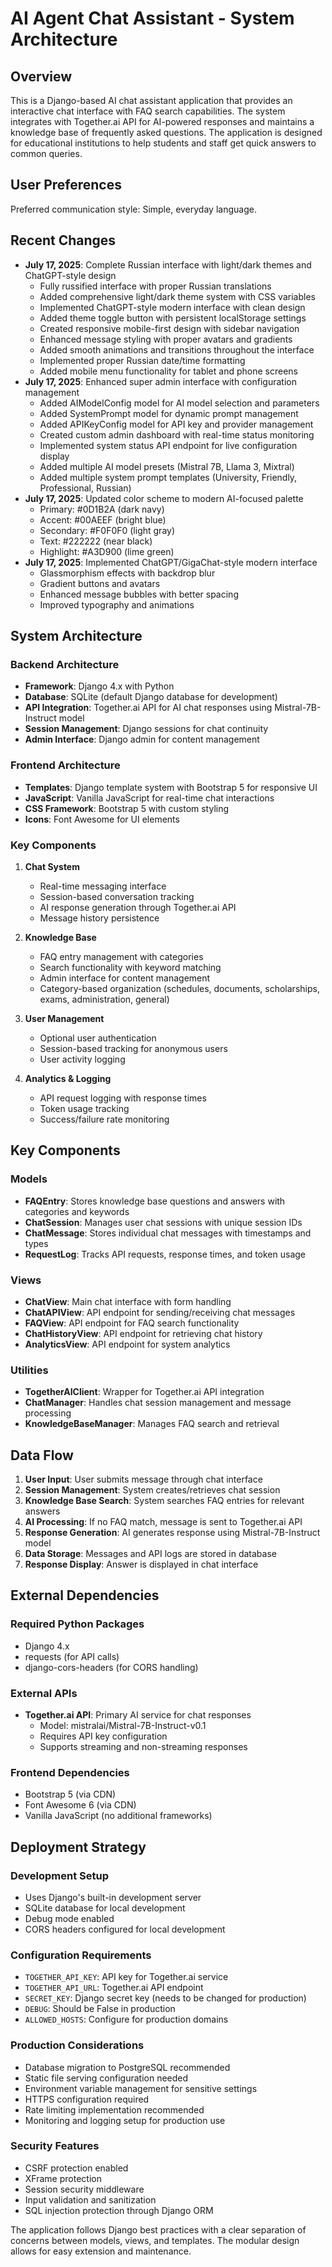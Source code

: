 # AI Agent Chat Assistant - System Architecture

## Overview

This is a Django-based AI chat assistant application that provides an interactive chat interface with FAQ search capabilities. The system integrates with Together.ai API for AI-powered responses and maintains a knowledge base of frequently asked questions. The application is designed for educational institutions to help students and staff get quick answers to common queries.

## User Preferences

Preferred communication style: Simple, everyday language.

## Recent Changes

- **July 17, 2025**: Complete Russian interface with light/dark themes and ChatGPT-style design
  - Fully russified interface with proper Russian translations
  - Added comprehensive light/dark theme system with CSS variables
  - Implemented ChatGPT-style modern interface with clean design
  - Added theme toggle button with persistent localStorage settings
  - Created responsive mobile-first design with sidebar navigation
  - Enhanced message styling with proper avatars and gradients
  - Added smooth animations and transitions throughout the interface
  - Implemented proper Russian date/time formatting
  - Added mobile menu functionality for tablet and phone screens
- **July 17, 2025**: Enhanced super admin interface with configuration management
  - Added AIModelConfig model for AI model selection and parameters
  - Added SystemPrompt model for dynamic prompt management
  - Added APIKeyConfig model for API key and provider management
  - Created custom admin dashboard with real-time status monitoring
  - Implemented system status API endpoint for live configuration display
  - Added multiple AI model presets (Mistral 7B, Llama 3, Mixtral)
  - Added multiple system prompt templates (University, Friendly, Professional, Russian)
- **July 17, 2025**: Updated color scheme to modern AI-focused palette
  - Primary: #0D1B2A (dark navy)
  - Accent: #00AEEF (bright blue)
  - Secondary: #F0F0F0 (light gray)
  - Text: #222222 (near black)
  - Highlight: #A3D900 (lime green)
- **July 17, 2025**: Implemented ChatGPT/GigaChat-style modern interface
  - Glassmorphism effects with backdrop blur
  - Gradient buttons and avatars
  - Enhanced message bubbles with better spacing
  - Improved typography and animations

## System Architecture

### Backend Architecture
- **Framework**: Django 4.x with Python
- **Database**: SQLite (default Django database for development)
- **API Integration**: Together.ai API for AI chat responses using Mistral-7B-Instruct model
- **Session Management**: Django sessions for chat continuity
- **Admin Interface**: Django admin for content management

### Frontend Architecture
- **Templates**: Django template system with Bootstrap 5 for responsive UI
- **JavaScript**: Vanilla JavaScript for real-time chat interactions
- **CSS Framework**: Bootstrap 5 with custom styling
- **Icons**: Font Awesome for UI elements

### Key Components

1. **Chat System**
   - Real-time messaging interface
   - Session-based conversation tracking
   - AI response generation through Together.ai API
   - Message history persistence

2. **Knowledge Base**
   - FAQ entry management with categories
   - Search functionality with keyword matching
   - Admin interface for content management
   - Category-based organization (schedules, documents, scholarships, exams, administration, general)

3. **User Management**
   - Optional user authentication
   - Session-based tracking for anonymous users
   - User activity logging

4. **Analytics & Logging**
   - API request logging with response times
   - Token usage tracking
   - Success/failure rate monitoring

## Key Components

### Models
- **FAQEntry**: Stores knowledge base questions and answers with categories and keywords
- **ChatSession**: Manages user chat sessions with unique session IDs
- **ChatMessage**: Stores individual chat messages with timestamps and types
- **RequestLog**: Tracks API requests, response times, and token usage

### Views
- **ChatView**: Main chat interface with form handling
- **ChatAPIView**: API endpoint for sending/receiving chat messages
- **FAQView**: API endpoint for FAQ search functionality
- **ChatHistoryView**: API endpoint for retrieving chat history
- **AnalyticsView**: API endpoint for system analytics

### Utilities
- **TogetherAIClient**: Wrapper for Together.ai API integration
- **ChatManager**: Handles chat session management and message processing
- **KnowledgeBaseManager**: Manages FAQ search and retrieval

## Data Flow

1. **User Input**: User submits message through chat interface
2. **Session Management**: System creates/retrieves chat session
3. **Knowledge Base Search**: System searches FAQ entries for relevant answers
4. **AI Processing**: If no FAQ match, message is sent to Together.ai API
5. **Response Generation**: AI generates response using Mistral-7B-Instruct model
6. **Data Storage**: Messages and API logs are stored in database
7. **Response Display**: Answer is displayed in chat interface

## External Dependencies

### Required Python Packages
- Django 4.x
- requests (for API calls)
- django-cors-headers (for CORS handling)

### External APIs
- **Together.ai API**: Primary AI service for chat responses
  - Model: mistralai/Mistral-7B-Instruct-v0.1
  - Requires API key configuration
  - Supports streaming and non-streaming responses

### Frontend Dependencies
- Bootstrap 5 (via CDN)
- Font Awesome 6 (via CDN)
- Vanilla JavaScript (no additional frameworks)

## Deployment Strategy

### Development Setup
- Uses Django's built-in development server
- SQLite database for local development
- Debug mode enabled
- CORS headers configured for local development

### Configuration Requirements
- `TOGETHER_API_KEY`: API key for Together.ai service
- `TOGETHER_API_URL`: Together.ai API endpoint
- `SECRET_KEY`: Django secret key (needs to be changed for production)
- `DEBUG`: Should be False in production
- `ALLOWED_HOSTS`: Configure for production domains

### Production Considerations
- Database migration to PostgreSQL recommended
- Static file serving configuration needed
- Environment variable management for sensitive settings
- HTTPS configuration required
- Rate limiting implementation recommended
- Monitoring and logging setup for production use

### Security Features
- CSRF protection enabled
- XFrame protection
- Session security middleware
- Input validation and sanitization
- SQL injection protection through Django ORM

The application follows Django best practices with a clear separation of concerns between models, views, and templates. The modular design allows for easy extension and maintenance.